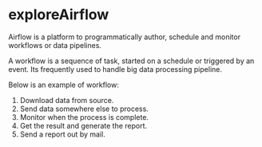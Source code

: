 # exploreAirflow

Airflow is a platform to programmatically author, schedule and monitor workflows or data pipelines.

A workflow is a sequence of task, started on a schedule or triggered by an event. Its frequently used to handle big data processing pipeline.

Below is an example of workflow:
  1.  Download data from source.
  2.  Send data somewhere else to process.
  3.  Monitor when the process is complete.
  4.  Get the result and generate the report.
  5.  Send a report out by mail.


